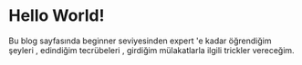 # Hello World!

Bu blog sayfasında beginner seviyesinden expert 'e kadar öğrendiğim şeyleri , edindiğim tecrübeleri , girdiğim mülakatlarla ilgili trickler vereceğim. 
